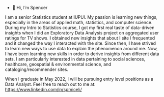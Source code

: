 - 👋 Hi, I’m Spencer

I am a senior Statistics student at IUPUI. My passion is learning new things, especially in the areas of applied math, statistics, and computer science. 
During my Intro to Statistics course, I got my first real taste of data-driven insights when I did an Exploratory Data Analysis project on aggregated user ratings for TV shows.
I obtained new insights that about I site I frequented and it changed the way I interacted with the site. Since then, I have strived to learn new ways to use data to explain 
the phenomenon around me. Now, I have been learning new skills in order to derive insights from different data sets. 
I am particularly interested in data pertaining to social sciences, healthcare, geospatial & environmental science, and cataloging/recommender sites.

When I graduate in May 2022, I will be pursuing entry level positions as a Data Analyst. 
Feel free to reach out to me at: https://www.linkedin.com/in/spmiceli/

